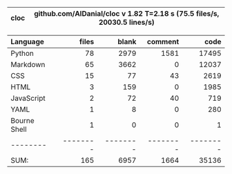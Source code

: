 cloc|github.com/AlDanial/cloc v 1.82  T=2.18 s (75.5 files/s, 20030.5 lines/s)
--- | ---

Language|files|blank|comment|code
:-------|-------:|-------:|-------:|-------:
Python|78|2979|1581|17495
Markdown|65|3662|0|12037
CSS|15|77|43|2619
HTML|3|159|0|1985
JavaScript|2|72|40|719
YAML|1|8|0|280
Bourne Shell|1|0|0|1
--------|--------|--------|--------|--------
SUM:|165|6957|1664|35136
